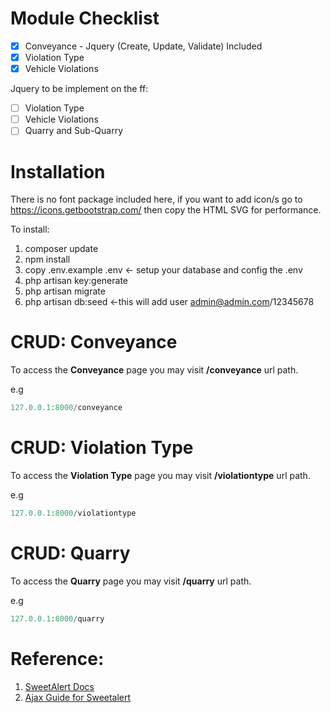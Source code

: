 # Module Checklist

- [x] Conveyance - Jquery (Create, Update, Validate) Included
- [x] Violation Type
- [x] Vehicle Violations

Jquery to be implement on the ff:
- [  ] Violation Type
- [  ] Vehicle Violations
- [  ] Quarry and Sub-Quarry

# Installation
There is no font package included here, if you want to add icon/s go to https://icons.getbootstrap.com/ then copy the HTML SVG for performance.

To install:

1. composer update
2. npm install
3. copy .env.example .env <- setup your database and config the .env
4. php artisan key:generate
5. php artisan migrate
6. php artisan db:seed <-this will add user admin@admin.com/12345678

# CRUD: Conveyance

To access the **Conveyance** page you may visit **/conveyance** url path.

e.g

```php
127.0.0.1:8000/conveyance
```

# CRUD: Violation Type

To access the **Violation Type** page you may visit **/violationtype** url path.

e.g

```php
127.0.0.1:8000/violationtype
```

# CRUD: Quarry

To access the **Quarry** page you may visit **/quarry** url path.

e.g

```php
127.0.0.1:8000/quarry
```


# Reference: 

1. [SweetAlert Docs](https://sweetalert2.github.io/#examples)
2. [Ajax Guide for Sweetalert](https://codingdriver.com/sweetalert-with-laravel-ajax.html)
